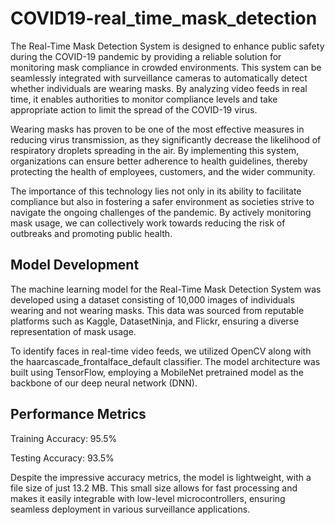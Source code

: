 # COVID19-real_time_mask_detection

The Real-Time Mask Detection System is designed to enhance public safety during the COVID-19 pandemic by providing a reliable solution for monitoring mask compliance in crowded environments. This system can be seamlessly integrated with surveillance cameras to automatically detect whether individuals are wearing masks. By analyzing video feeds in real time, it enables authorities to monitor compliance levels and take appropriate action to limit the spread of the COVID-19 virus.

Wearing masks has proven to be one of the most effective measures in reducing virus transmission, as they significantly decrease the likelihood of respiratory droplets spreading in the air. By implementing this system, organizations can ensure better adherence to health guidelines, thereby protecting the health of employees, customers, and the wider community.

The importance of this technology lies not only in its ability to facilitate compliance but also in fostering a safer environment as societies strive to navigate the ongoing challenges of the pandemic. By actively monitoring mask usage, we can collectively work towards reducing the risk of outbreaks and promoting public health.

## Model Development

The machine learning model for the Real-Time Mask Detection System was developed using a dataset consisting of 10,000 images of individuals wearing and not wearing masks. This data was sourced from reputable platforms such as Kaggle, DatasetNinja, and Flickr, ensuring a diverse representation of mask usage.

To identify faces in real-time video feeds, we utilized OpenCV along with the haarcascade_frontalface_default classifier. The model architecture was built using TensorFlow, employing a MobileNet pretrained model as the backbone of our deep neural network (DNN).

## Performance Metrics

Training Accuracy: 95.5%

Testing Accuracy: 93.5%

Despite the impressive accuracy metrics, the model is lightweight, with a file size of just 13.2 MB. This small size allows for fast processing and makes it easily integrable with low-level microcontrollers, ensuring seamless deployment in various surveillance applications.


